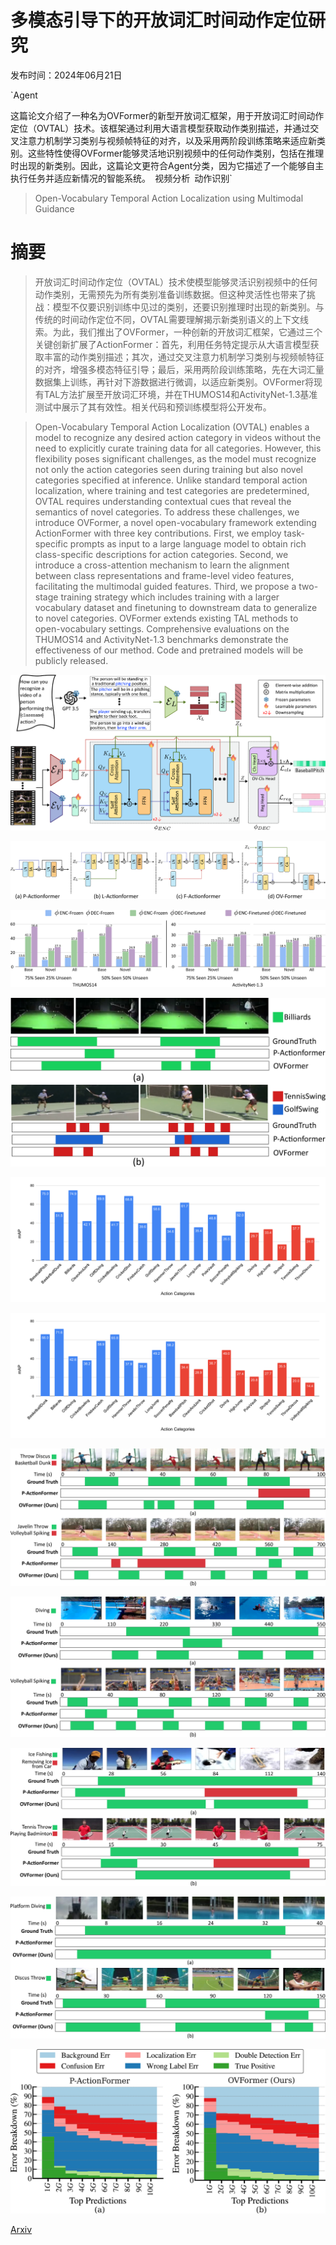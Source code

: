 # 多模态引导下的开放词汇时间动作定位研究

发布时间：2024年06月21日

`Agent

这篇论文介绍了一种名为OVFormer的新型开放词汇框架，用于开放词汇时间动作定位（OVTAL）技术。该框架通过利用大语言模型获取动作类别描述，并通过交叉注意力机制学习类别与视频帧特征的对齐，以及采用两阶段训练策略来适应新类别。这些特性使得OVFormer能够灵活地识别视频中的任何动作类别，包括在推理时出现的新类别。因此，这篇论文更符合Agent分类，因为它描述了一个能够自主执行任务并适应新情况的智能系统。` `视频分析` `动作识别`

> Open-Vocabulary Temporal Action Localization using Multimodal Guidance

# 摘要

> 开放词汇时间动作定位（OVTAL）技术使模型能够灵活识别视频中的任何动作类别，无需预先为所有类别准备训练数据。但这种灵活性也带来了挑战：模型不仅要识别训练中见过的类别，还要识别推理时出现的新类别。与传统的时间动作定位不同，OVTAL需要理解揭示新类别语义的上下文线索。为此，我们推出了OVFormer，一种创新的开放词汇框架，它通过三个关键创新扩展了ActionFormer：首先，利用任务特定提示从大语言模型获取丰富的动作类别描述；其次，通过交叉注意力机制学习类别与视频帧特征的对齐，增强多模态特征引导；最后，采用两阶段训练策略，先在大词汇量数据集上训练，再针对下游数据进行微调，以适应新类别。OVFormer将现有TAL方法扩展至开放词汇环境，并在THUMOS14和ActivityNet-1.3基准测试中展示了其有效性。相关代码和预训练模型将公开发布。

> Open-Vocabulary Temporal Action Localization (OVTAL) enables a model to recognize any desired action category in videos without the need to explicitly curate training data for all categories. However, this flexibility poses significant challenges, as the model must recognize not only the action categories seen during training but also novel categories specified at inference. Unlike standard temporal action localization, where training and test categories are predetermined, OVTAL requires understanding contextual cues that reveal the semantics of novel categories. To address these challenges, we introduce OVFormer, a novel open-vocabulary framework extending ActionFormer with three key contributions. First, we employ task-specific prompts as input to a large language model to obtain rich class-specific descriptions for action categories. Second, we introduce a cross-attention mechanism to learn the alignment between class representations and frame-level video features, facilitating the multimodal guided features. Third, we propose a two-stage training strategy which includes training with a larger vocabulary dataset and finetuning to downstream data to generalize to novel categories. OVFormer extends existing TAL methods to open-vocabulary settings. Comprehensive evaluations on the THUMOS14 and ActivityNet-1.3 benchmarks demonstrate the effectiveness of our method. Code and pretrained models will be publicly released.

![多模态引导下的开放词汇时间动作定位研究](../../../paper_images/2406.15556/x1.png)

![多模态引导下的开放词汇时间动作定位研究](../../../paper_images/2406.15556/x2.png)

![多模态引导下的开放词汇时间动作定位研究](../../../paper_images/2406.15556/x3.png)

![多模态引导下的开放词汇时间动作定位研究](../../../paper_images/2406.15556/x4.png)

![多模态引导下的开放词汇时间动作定位研究](../../../paper_images/2406.15556/x5.png)

![多模态引导下的开放词汇时间动作定位研究](../../../paper_images/2406.15556/x6.png)

![多模态引导下的开放词汇时间动作定位研究](../../../paper_images/2406.15556/x7.png)

![多模态引导下的开放词汇时间动作定位研究](../../../paper_images/2406.15556/x8.png)

![多模态引导下的开放词汇时间动作定位研究](../../../paper_images/2406.15556/x9.png)

![多模态引导下的开放词汇时间动作定位研究](../../../paper_images/2406.15556/x10.png)

![多模态引导下的开放词汇时间动作定位研究](../../../paper_images/2406.15556/x11.png)

[Arxiv](https://arxiv.org/abs/2406.15556)